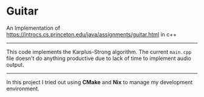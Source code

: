 # Guitar
An Implementation of https://introcs.cs.princeton.edu/java/assignments/guitar.html in c++

---

This code implements the Karplus-Strong algorithm.
The current `main.cpp` file doesn't do anything productive due to lack of time to implement audio output.

---

In this project I tried out using __CMake__ and __Nix__ to manage my development environment.
